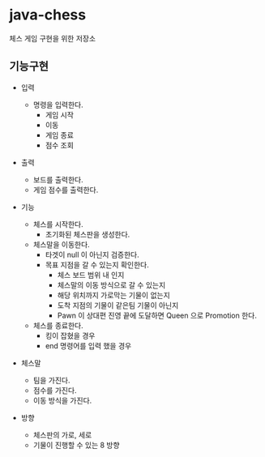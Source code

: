 # java-chess

체스 게임 구현을 위한 저장소

## 기능구현

- 입력
  - 명령을 입력한다.
    - 게임 시작
    - 이동
    - 게임 종료
    - 점수 조회
  
- 출력
  - 보드를 출력한다.
  - 게임 점수를 출력한다.
  
- 기능
  - 체스를 시작한다.
    - 초기화된 체스판을 생성한다.
  - 체스말을 이동한다.
    - 타겟이 null 이 아닌지 검증한다.
    - 목표 지점을 갈 수 있는지 확인한다.
      - 체스 보드 범위 내 인지
      - 체스말의 이동 방식으로 갈 수 있는지
      - 해당 위치까지 가로막는 기물이 없는지
      - 도착 지점의 기물이 같은팀 기물이 아닌지
      - Pawn 이 상대편 진영 끝에 도달하면 Queen 으로 Promotion 한다.
  - 체스를 종료한다.
    - 킹이 잡혔을 경우
    - end 명령어를 입력 했을 경우
  
- 체스말
  - 팀을 가진다.
  - 점수를 가진다.
  - 이동 방식을 가진다.
  
- 방향
  - 체스판의 가로, 세로
  - 기물이 진행할 수 있는 8 방향
    